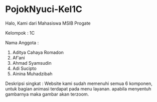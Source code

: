 # PojokNyuci-Kel1C

Halo, Kami dari Mahasiswa MSIB Progate

Kelompok : 1C

Nama Anggota :
1. Aditya Cahaya Romadon
2. Af'ani
3. Ahmad Syamsudin
4. Adi Sucipto
5. Ainina Muhadzibah

Deskripsi singkat :
Website kami sudah memenuhi semua 6 komponen, untuk bagian animasi terdapat pada menu layanan. apabila menyentuh gambarnya maka gambar akan terzoom.
